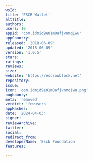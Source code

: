 ```yaml
---
wsId: 
title: 'ESCB Wallet'
altTitle: 
authors: 
users: 10
appId: 'com.idmid9e01m0afjvnmq1wu'
appCountry: 
released: '2018-06-09'
updated: '2018-06-09'
version: '1.0.5'
stars: 
ratings: 
reviews: 
size: 
website: 'https://escrowblock.net'
repository: 
issue: 
icon: 'com.idmid9e01m0afjvnmq1wu.png'
bugbounty: 
meta: 'removed'
verdict: 'fewusers'
appHashes: 
date: '2024-04-03'
signer: 
reviewArchive: 
twitter: 
social: 
redirect_from: 
developerName: 'Escb Foundation'
features: 

---
```


